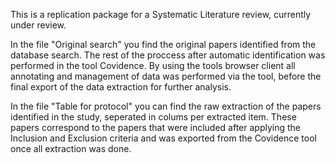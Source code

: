 This is a replication package for a Systematic Literature review, currently under review.

In the file "Original search" you find the original papers identified from the database search. The rest of the proccess after automatic identification was performed in the tool Covidence. By using the tools browser client all annotating and management of data was performed via the tool, before the final export of the data extraction for further analysis.

In the file "Table for protocol" you can find the raw extraction of the papers identified in the study, seperated in colums per extracted item. These papers correspond to the papers that were included after applying the Inclusion and Exclusion criteria and was exported from the Covidence tool once all extraction was done. 
